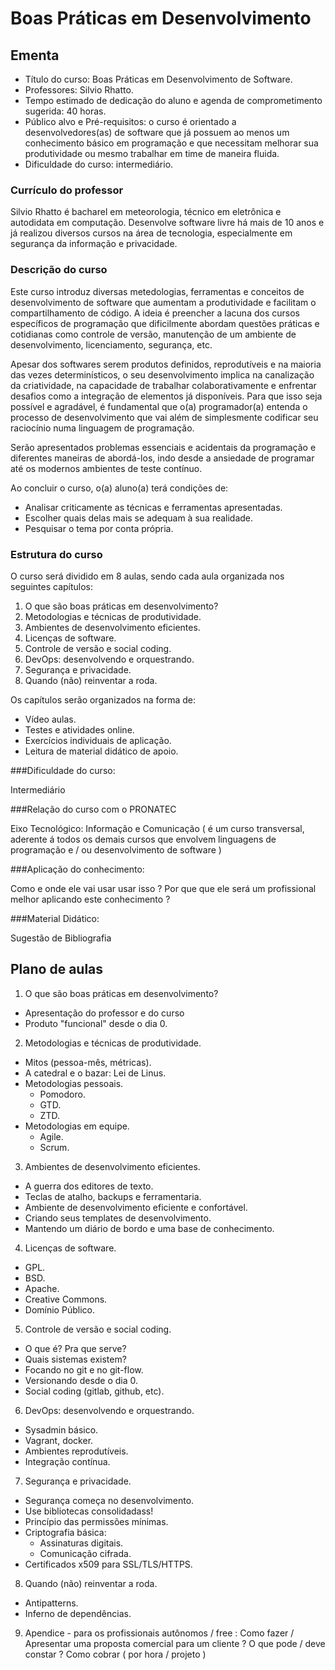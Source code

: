Boas Práticas em Desenvolvimento
================================

Ementa
------

* Título do curso: Boas Práticas em Desenvolvimento de Software.
* Professores: Silvio Rhatto.
* Tempo estimado de dedicação do aluno e agenda de comprometimento sugerida: 40 horas.
* Público alvo e Pré-requisitos: o curso é orientado a desenvolvedores(as) de software que já possuem ao menos um conhecimento básico em programação e que necessitam melhorar sua produtividade ou mesmo trabalhar em time de maneira fluida.
* Dificuldade do curso: intermediário.

### Currículo do professor

Silvio Rhatto é bacharel em meteorologia, técnico em eletrônica e autodidata em computação. Desenvolve software livre há mais de 10 anos e já realizou diversos cursos na área de tecnologia, especialmente em segurança da informação e privacidade.

### Descrição do curso

Este curso introduz diversas metedologias, ferramentas e conceitos de desenvolvimento de software que aumentam a produtividade e facilitam o compartilhamento de código. A ideia é preencher a lacuna dos cursos específicos de programação que dificilmente abordam questões práticas e cotidianas como controle de versão, manutenção de um ambiente de desenvolvimento, licenciamento, segurança, etc.

Apesar dos softwares serem produtos definidos, reprodutíveis e na maioria das vezes determinísticos, o seu desenvolvimento implica na canalização da criatividade, na capacidade de trabalhar colaborativamente e enfrentar desafios como a integração de elementos já disponíveis. Para que isso seja possível e agradável, é fundamental que o(a) programador(a) entenda o processo de desenvolvimento que vai além de simplesmente codificar seu raciocínio numa linguagem de programação.

Serão apresentados problemas essenciais e acidentais da programação e diferentes maneiras de abordá-los, indo desde a ansiedade de programar até os modernos ambientes de teste contínuo.

Ao concluir o curso, o(a) aluno(a) terá condições de:

* Analisar criticamente as técnicas e ferramentas apresentadas.
* Escolher quais delas mais se adequam à sua realidade.
* Pesquisar o tema por conta própria.

### Estrutura do curso

O curso será dividido em 8 aulas, sendo cada aula organizada nos seguintes capítulos:

1. O que são boas práticas em desenvolvimento?
2. Metodologias e técnicas de produtividade.
3. Ambientes de desenvolvimento eficientes.
4. Licenças de software.
5. Controle de versão e social coding.
6. DevOps: desenvolvendo e orquestrando.
7. Segurança e privacidade.
8. Quando (não) reinventar a roda.

Os capítulos serão organizados na forma de:

* Vídeo aulas.
* Testes e atividades online.
* Exercícios individuais de aplicação.
* Leitura de material didático de apoio.

###Dificuldade do curso:

Intermediário
 
###Relação do curso com o PRONATEC

Eixo Tecnológico: Informação e Comunicação ( é um curso transversal, aderente á todos os demais cursos que envolvem linguagens de programação e / ou  desenvolvimento de software )

###Aplicação do conhecimento: 

Como e onde ele vai usar usar isso ? Por que que ele será um profissional melhor aplicando este conhecimento ?

###Material Didático: 

Sugestão de Bibliografia

Plano de aulas
--------------

1. O que são boas práticas em desenvolvimento?
  * Apresentação do professor e do curso
  * Produto "funcional" desde o dia 0.
2. Metodologias e técnicas de produtividade.
  * Mitos (pessoa-mês, métricas).
  * A catedral e o bazar: Lei de Linus.
  * Metodologias pessoais.
    * Pomodoro.
    * GTD.
    * ZTD.
  * Metodologias em equipe.
    * Agile.
    * Scrum.
3. Ambientes de desenvolvimento eficientes.
  * A guerra dos editores de texto.
  * Teclas de atalho, backups e ferramentaria.
  * Ambiente de desenvolvimento eficiente e confortável.
  * Criando seus templates de desenvolvimento.
  * Mantendo um diário de bordo e uma base de conhecimento.
4. Licenças de software.
  * GPL.
  * BSD.
  * Apache.
  * Creative Commons.
  * Domínio Público.
5. Controle de versão e social coding.
  * O que é? Pra que serve?
  * Quais sistemas existem?
  * Focando no git e no git-flow.
  * Versionando desde o dia 0.
  * Social coding (gitlab, github, etc).
6. DevOps: desenvolvendo e orquestrando.
  * Sysadmin básico.
  * Vagrant, docker.
  * Ambientes reprodutíveis.
  * Integração contínua.
7. Segurança e privacidade.
  * Segurança começa no desenvolvimento.
  * Use bibliotecas consolidadass!
  * Princípio das permissões mínimas.
  * Criptografia básica:
    * Assinaturas digitais.
    * Comunicação cifrada.
  * Certificados x509 para SSL/TLS/HTTPS.
8. Quando (não) reinventar a roda.
  * Antipatterns.
  * Inferno de dependências.
 9. Apendice  - para os profissionais autônomos / free  : Como fazer / Apresentar uma proposta comercial para um cliente ? O que pode / deve constar ? Como cobrar ( por hora  / projeto )
